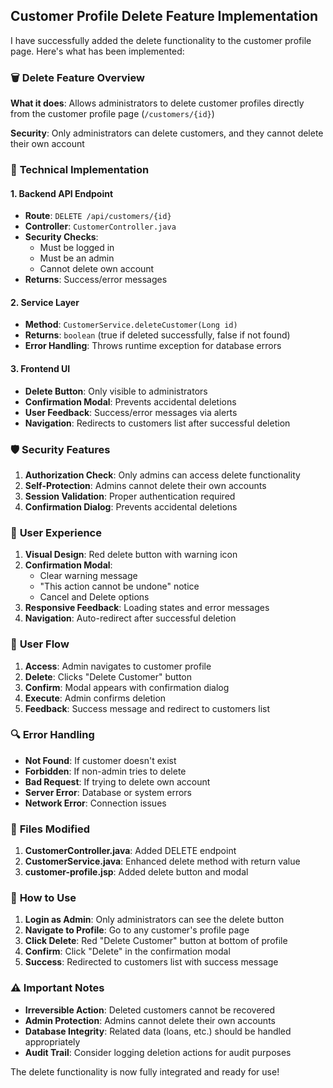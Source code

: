 ## Customer Profile Delete Feature Implementation

I have successfully added the delete functionality to the customer profile page. Here's what has been implemented:

### 🗑️ **Delete Feature Overview**

**What it does**: Allows administrators to delete customer profiles directly from the customer profile page (`/customers/{id}`)

**Security**: Only administrators can delete customers, and they cannot delete their own account

### 🔧 **Technical Implementation**

#### 1. Backend API Endpoint
- **Route**: `DELETE /api/customers/{id}`
- **Controller**: `CustomerController.java`
- **Security Checks**:
  - Must be logged in
  - Must be an admin
  - Cannot delete own account
- **Returns**: Success/error messages

#### 2. Service Layer
- **Method**: `CustomerService.deleteCustomer(Long id)`
- **Returns**: `boolean` (true if deleted successfully, false if not found)
- **Error Handling**: Throws runtime exception for database errors

#### 3. Frontend UI
- **Delete Button**: Only visible to administrators
- **Confirmation Modal**: Prevents accidental deletions
- **User Feedback**: Success/error messages via alerts
- **Navigation**: Redirects to customers list after successful deletion

### 🛡️ **Security Features**

1. **Authorization Check**: Only admins can access delete functionality
2. **Self-Protection**: Admins cannot delete their own accounts
3. **Session Validation**: Proper authentication required
4. **Confirmation Dialog**: Prevents accidental deletions

### 🎨 **User Experience**

1. **Visual Design**: Red delete button with warning icon
2. **Confirmation Modal**: 
   - Clear warning message
   - "This action cannot be undone" notice
   - Cancel and Delete options
3. **Responsive Feedback**: Loading states and error messages
4. **Navigation**: Auto-redirect after successful deletion

### 📱 **User Flow**

1. **Access**: Admin navigates to customer profile
2. **Delete**: Clicks "Delete Customer" button
3. **Confirm**: Modal appears with confirmation dialog
4. **Execute**: Admin confirms deletion
5. **Feedback**: Success message and redirect to customers list

### 🔍 **Error Handling**

- **Not Found**: If customer doesn't exist
- **Forbidden**: If non-admin tries to delete
- **Bad Request**: If trying to delete own account
- **Server Error**: Database or system errors
- **Network Error**: Connection issues

### 📝 **Files Modified**

1. **CustomerController.java**: Added DELETE endpoint
2. **CustomerService.java**: Enhanced delete method with return value
3. **customer-profile.jsp**: Added delete button and modal

### 🚀 **How to Use**

1. **Login as Admin**: Only administrators can see the delete button
2. **Navigate to Profile**: Go to any customer's profile page
3. **Click Delete**: Red "Delete Customer" button at bottom of profile
4. **Confirm**: Click "Delete" in the confirmation modal
5. **Success**: Redirected to customers list with success message

### ⚠️ **Important Notes**

- **Irreversible Action**: Deleted customers cannot be recovered
- **Admin Protection**: Admins cannot delete their own accounts
- **Database Integrity**: Related data (loans, etc.) should be handled appropriately
- **Audit Trail**: Consider logging deletion actions for audit purposes

The delete functionality is now fully integrated and ready for use!